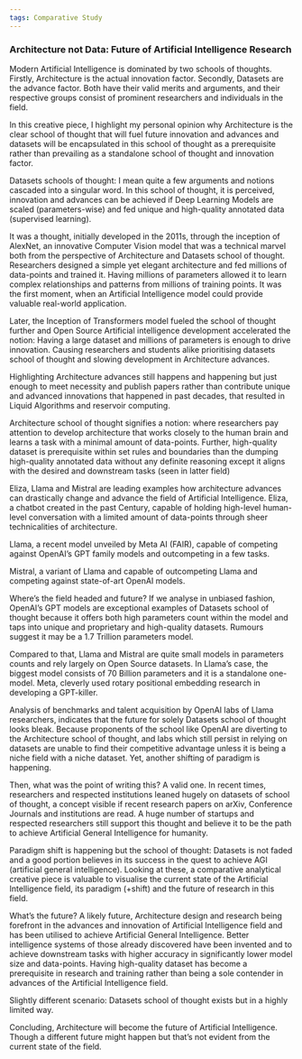```yaml
---
tags: Comparative Study
---
```


### Architecture not Data: Future of Artificial Intelligence Research

Modern Artificial Intelligence is dominated by two schools of thoughts. Firstly, Architecture is the actual innovation factor. Secondly, Datasets are the advance factor. Both have their valid merits and arguments, and their respective groups consist of prominent researchers and individuals in the field. 

In this creative piece, I highlight my personal opinion why Architecture is the clear school of thought that will fuel future innovation and advances and datasets will be encapsulated in this school of thought as a prerequisite rather than prevailing as a standalone school of thought and innovation factor. 

Datasets schools of thought: I mean quite a few arguments and notions cascaded into a singular word. In this school of thought, it is perceived, innovation and advances can be achieved if Deep Learning Models are scaled (parameters-wise) and fed unique and high-quality annotated data (supervised learning). 

It was a thought, initially developed in the 2011s, through the inception of AlexNet, an innovative Computer Vision model that was a technical marvel both from the perspective of Architecture and Datasets school of thought. Researchers designed a simple yet elegant architecture and fed millions of data-points and trained it. Having millions of parameters allowed it to learn complex relationships and patterns from millions of training points. It was the first moment, when an Artificial Intelligence model could provide valuable real-world application. 

Later, the Inception of Transformers model fueled the school of thought further and Open Source Artificial intelligence development accelerated the notion: Having a large dataset and millions of parameters is enough to drive innovation. Causing researchers and students alike prioritising datasets school of thought and slowing development in Architecture advances. 

Highlighting Architecture advances still happens and happening but just enough to meet necessity and publish papers rather than contribute unique and advanced innovations that happened in past decades, that resulted in Liquid Algorithms and reservoir computing. 

Architecture school of thought signifies a notion: where researchers pay attention to develop architecture that works closely to the human brain and learns a task with a minimal amount of data-points. Further, high-quality dataset is prerequisite within set rules and boundaries than the dumping high-quality annotated data without any definite reasoning except it aligns with the desired and downstream tasks (seen in latter field)

Eliza, Llama and Mistral are leading examples how architecture advances can drastically change and advance the field of Artificial Intelligence. Eliza, a chatbot created in the past Century, capable of holding high-level human-level conversation with a limited amount of data-points through sheer technicalities of architecture. 

Llama, a recent model unveiled by Meta AI (FAIR), capable of competing against OpenAI’s GPT family models and outcompeting in a few tasks. 

Mistral, a variant of Llama and capable of outcompeting Llama and competing against state-of-art OpenAI models. 

Where’s the field headed and future? If we analyse in unbiased fashion, OpenAI’s GPT models are exceptional examples of Datasets school of thought because it offers both high parameters count within the model and taps into unique and proprietary and high-quality datasets. Rumours suggest it may be a 1.7 Trillion parameters model. 

Compared to that, Llama and Mistral are quite small models in parameters counts and rely largely on Open Source datasets. In Llama’s case, the biggest model consists of 70 Billion parameters and it is a standalone one-model. Meta, cleverly used rotary positional embedding research in developing a GPT-killer. 

Analysis of benchmarks and talent acquisition by OpenAI labs of Llama researchers, indicates that the future for solely Datasets school of thought looks bleak. Because proponents of the school like OpenAI are diverting to the Architecture school of thought, and labs which still persist in relying on datasets are unable to find their competitive advantage unless it is being a niche field with a niche dataset. Yet, another shifting of paradigm is happening. 

Then, what was the point of writing this? A valid one. In recent times, researchers and respected institutions leaned hugely on datasets of school of thought, a concept visible if recent research papers on arXiv, Conference Journals and institutions are read. A huge number of startups and respected researchers still support this thought and believe it to be the path to achieve Artificial General Intelligence for humanity. 

Paradigm shift is happening but the school of thought: Datasets is not faded and a good portion believes in its success in the quest to achieve AGI (artificial general intelligence). Looking at these, a comparative analytical creative piece is valuable to visualise the current state of the Artificial Intelligence field, its paradigm (+shift) and the future of research in this field. 

What’s the future? A likely future, Architecture design and research being forefront in the advances and innovation of Artificial Intelligence field and has been utilised to achieve Artificial General Intelligence. Better intelligence systems of those already discovered have been invented and to achieve downstream tasks with higher accuracy in significantly lower model size and data-points. Having high-quality dataset has become a prerequisite in research and training rather than being a sole contender in advances of the Artificial Intelligence field. 

Slightly different scenario: Datasets school of thought exists but in a highly limited way.

Concluding, Architecture will become the future of Artificial Intelligence. Though a different future might happen but that’s not evident from the current state of the field. 
